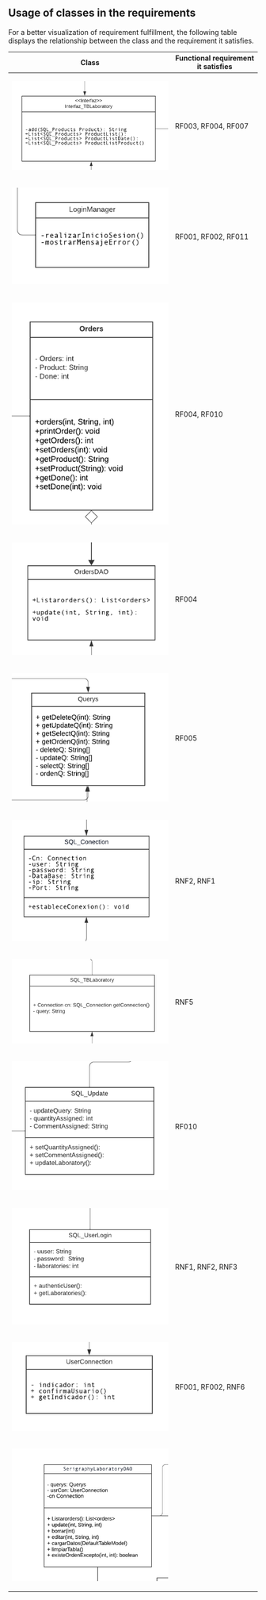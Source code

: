 ## Usage of classes in the requirements

For a better visualization of requirement fulfillment, the following table displays the relationship between the class and the requirement it satisfies.

| Class                                              | Functional requirement it satisfies  |
|----------------------------------------------------|-------------------------------------|
| <p align="center"> <img src="assets/ClassInterfazTBL.png"></p> | RF003, RF004, RF007       |
| <p align="center"> <img src="assets/ClassLoginManager.png"></p> | RF001, RF002, RF011      |
| <p align="center"> <img src="assets/ClassOrders.png"></p> |RF004, RF010                    |
| <p align="center"> <img src="assets/ClassOrdersDAO.png"></p> | RF004                      |
| <p align="center"> <img src="assets/ClassQuerys.png"></p> | RF005    |
| <p align="center"> <img src="assets/ClassSQLConnection.png"></p> | RNF2, RNF1    |
| <p align="center"> <img src="assets/ClassSQLTbl.png"></p> | RNF5    |
| <p align="center"> <img src="assets/ClassSQLUpdate.png"></p> | RF010    |
| <p align="center"> <img src="assets/ClassSQLUserLog.png"></p> | RNF1, RNF2, RNF3   |
| <p align="center"> <img src="assets/ClassUserConection.png"></p> | RF001, RF002, RNF6  |
| <p align="center"> <img src="assets/ClassSerigraphyDAO.png"></p> |  |
